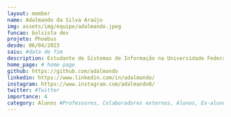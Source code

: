 ```yaml
---
layout: member
name: Adalmando da Silva Araújo
img: assets/img/equipe/adalmando.jpeg
funcao: bolsista dev
projeto: Phoebus 
desde: 06/04/2023
saiu: #data de fim
description: Estudante de Sistemas de Informação na Universidade Federal da Paraíba (UFPB) - Campus IV, em Rio Tinto-PB, atualmente trabalha com desenvolvimento Android usando Kotlin no projeto Phoebus. Apaixonado por tecnologia, esportes e esports, aos fins de semana costuma jogar FPS competitivo com os amigos, praticar exercícios físicos e assistir filmes/séries para recarregar as energias para a proxima semana de trabalho e estudos.
home_page: # home page
github: https://github.com/adalmando
linkedin: https://www.linkedin.com/in/adalmando/
instagram: https://www.instagram.com/adalmando0/
twitter: #Twitter
importance: 4
category: Alunos #Professores, Colaboradores externos, Alunos, Ex-alunos
---
```


